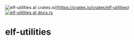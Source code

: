 ![elf-utilities at crates.io](https://img.shields.io/crates/v/elf-utilities.svg)](https://crates.io/crates/elf-utilities)  [![elf-utilities at docs.rs](https://docs.rs/elf-utilities/badge.svg)](https://docs.rs/elf-utilities)

# elf-utilities
